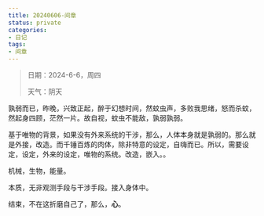 ```yaml
---
title: 20240606-间章
status: private
categories:
- 日记
tags:
- 间章
---
```


>日期：2024-6-6，周四
>
>天气：阴天

孰弱而已，昨晚，兴致正起，醉于幻想时间，然蚊虫声，多败我思绪，怒而杀蚊，然起身四顾，茫然一片。故自视，蚊虫不能敌，孰弱孰弱。

基于唯物的背景，如果没有外来系统的干涉，那么，人体本身就是孰弱的。那么就是外接，改造。而千锤百炼的肉体，除非特意的设定，自嗨而已。所以，需要设定，设定，外来的设定，唯物的系统。改造，嵌入。。

机械，生物，能量。

本质，无非观测手段与干涉手段。接入身体中。

结束，不在这折磨自己了，那么，**心**。
